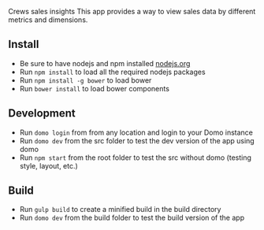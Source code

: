 Crews sales insights
This app provides a way to view sales data by different metrics and dimensions.

## Install
- Be sure to have nodejs and npm installed [nodejs.org](https://nodejs.org/en/)
- Run `npm install` to load all the required nodejs packages
- Run `npm install -g bower` to load bower
- Run `bower install` to load bower components

## Development
- Run `domo login` from from any location and login to your Domo instance
- Run `domo dev` from the src folder to test the dev version of the app using domo
- Run `npm start` from the root folder to test the src without domo (testing style, layout, etc.)

## Build
- Run `gulp build` to create a minified build in the build directory
- Run `domo dev` from the build folder to test the build version of the app
